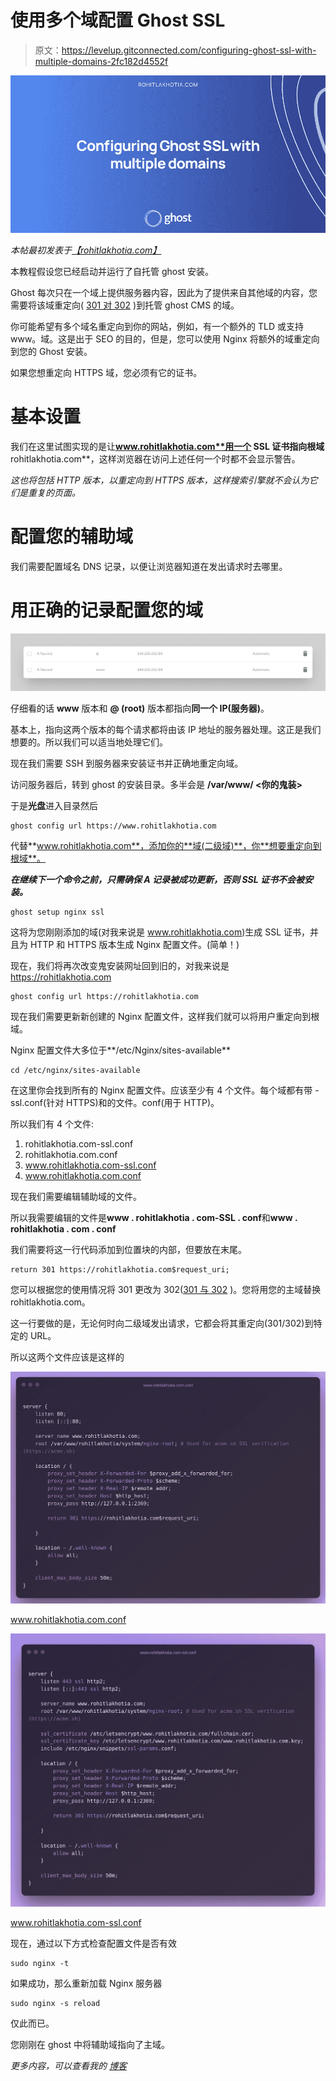 # 使用多个域配置 Ghost SSL

> 原文：<https://levelup.gitconnected.com/configuring-ghost-ssl-with-multiple-domains-2fc182d4552f>

![](img/f7d1b62f8d60d94f467e1287ae9577cb.png)

*本帖最初发表于*[*【rohitlakhotia.com】*](https://rohitlakhotia.com/)

本教程假设您已经启动并运行了自托管 ghost 安装。

Ghost 每次只在一个域上提供服务器内容，因此为了提供来自其他域的内容，您需要将该域重定向( [301 对 302](https://www.seoclarity.net/resources/knowledgebase/use-301-redirect-vs-302-redirect-15683/) )到托管 ghost CMS 的域。

你可能希望有多个域名重定向到你的网站，例如，有一个额外的 TLD 或支持 www。域。这是出于 SEO 的目的，但是，您可以使用 Nginx 将额外的域重定向到您的 Ghost 安装。

如果您想重定向 HTTPS 域，您必须有它的证书。

# 基本设置

我们在这里试图实现的是让**www.rohitlakhotia.com**用一个 SSL 证书指向根域**rohitlakhotia.com**，这样浏览器在访问上述任何一个时都不会显示警告。

*这也将包括 HTTP 版本，以重定向到 HTTPS 版本，这样搜索引擎就不会认为它们是重复的页面。*

# 配置您的辅助域

我们需要配置域名 DNS 记录，以便让浏览器知道在发出请求时去哪里。

# 用正确的记录配置您的域

![](img/e9a7d79c2f1b9ac67dc62cf201ff9a78.png)

仔细看的话 **www** 版本和 **@ (root)** 版本都指向**同一个 IP(服务器)**。

基本上，指向这两个版本的每个请求都将由该 IP 地址的服务器处理。这正是我们想要的。所以我们可以适当地处理它们。

现在我们需要 SSH 到服务器来安装证书并正确地重定向域。

访问服务器后，转到 ghost 的安装目录。多半会是 **/var/www/ <你的鬼装>**

于是**光盘**进入目录然后

```
ghost config url https://www.rohitlakhotia.com
```

代替**www.rohitlakhotia.com**，添加你的**域(二级域)**，你**想要重定向到根域**。

***在继续下一个命令之前，只需确保 A 记录被成功更新，否则 SSL 证书不会被安装。***

```
ghost setup nginx ssl
```

这将为您刚刚添加的域(对我来说是 www.rohitlakhotia.com)生成 SSL 证书，并且为 HTTP 和 HTTPS 版本生成 Nginx 配置文件。(简单！)

现在，我们将再次改变鬼安装网址回到旧的，对我来说是 https://rohitlakhotia.com

```
ghost config url https://rohitlakhotia.com
```

现在我们需要更新新创建的 Nginx 配置文件，这样我们就可以将用户重定向到根域。

Nginx 配置文件大多位于**/etc/Nginx/sites-available**

```
cd /etc/nginx/sites-available
```

在这里你会找到所有的 Nginx 配置文件。应该至少有 4 个文件。每个域都有带 <domain>-ssl.conf(针对 HTTPS)和<domain>的文件。conf(用于 HTTP)。</domain></domain>

所以我们有 4 个文件:

1.  rohitlakhotia.com-ssl.conf
2.  rohitlakhotia.com.conf
3.  www.rohitlakhotia.com-ssl.conf
4.  www.rohitlakhotia.com.conf

现在我们需要编辑辅助域的文件。

所以我需要编辑的文件是**www . rohitlakhotia . com-SSL . conf**和**www . rohitlakhotia . com . conf**

我们需要将这一行代码添加到位置块的内部，但要放在末尾。

```
return 301 https://rohitlakhotia.com$request_uri;
```

您可以根据您的使用情况将 301 更改为 302([301 与 302](https://www.seoclarity.net/resources/knowledgebase/use-301-redirect-vs-302-redirect-15683/) )。您将用您的主域替换 rohitlakhotia.com。

这一行要做的是，无论何时向二级域发出请求，它都会将其重定向(301/302)到特定的 URL。

所以这两个文件应该是这样的

![](img/3b796bfd2fb05a4a951c6e706de0af89.png)

www.rohitlakhotia.com.conf

![](img/a89dc70f754000f3c6dd0ccc0c6e4b1e.png)

www.rohitlakhotia.com-ssl.conf

现在，通过以下方式检查配置文件是否有效

```
sudo nginx -t
```

如果成功，那么重新加载 Nginx 服务器

```
sudo nginx -s reload
```

仅此而已。

您刚刚在 ghost 中将辅助域指向了主域。

*更多内容，可以查看我的* [*博客*](https://rohitlakhotia.com/blog)